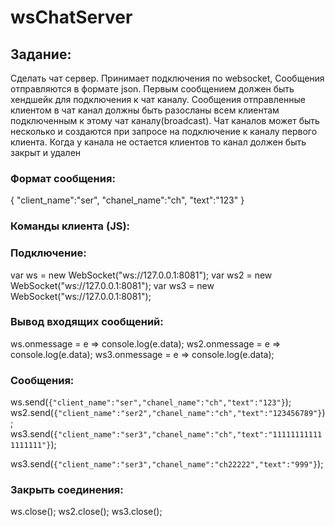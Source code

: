 # wsChatServer

## Задание:

Сделать чат сервер. Принимает подключения по websocket, 
Сообщения отправляются в формате json. Первым сообщением 
должен быть хендшейк для подключения к чат каналу. Сообщения 
отправленные клиентом в чат канал должны быть разосланы 
всем клиентам подключенным к этому чат каналу(broadcast). 
Чат каналов может быть несколько и создаются при запросе 
на подключение к каналу первого клиента. 
Когда у канала не остается клиентов то канал должен быть закрыт и удален

### Формат сообщения:

{
    "client_name":"ser",
    "chanel_name":"ch",
    "text":"123"
}

### Команды клиента (JS):
### Подключение:

var ws = new WebSocket("ws://127.0.0.1:8081");
var ws2 = new WebSocket("ws://127.0.0.1:8081");
var ws3 = new WebSocket("ws://127.0.0.1:8081");

### Вывод входящих сообщений:

ws.onmessage = e => console.log(e.data);
ws2.onmessage = e => console.log(e.data);
ws3.onmessage = e => console.log(e.data);

### Сообщения:

ws.send(`{"client_name":"ser","chanel_name":"ch","text":"123"}`); 
ws2.send(`{"client_name":"ser2","chanel_name":"ch","text":"123456789"}`);
ws3.send(`{"client_name":"ser3","chanel_name":"ch","text":"111111111111111111"}`);


ws3.send(`{"client_name":"ser3","chanel_name":"ch22222","text":"999"}`);

### Закрыть соединения:

ws.close();
ws2.close();
ws3.close();